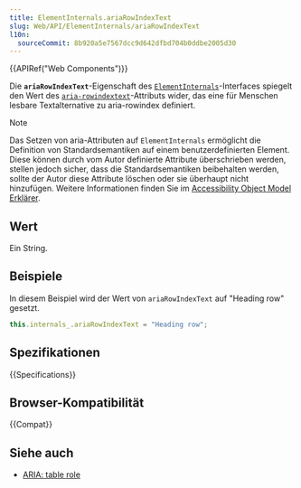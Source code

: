 ```yaml
---
title: ElementInternals.ariaRowIndexText
slug: Web/API/ElementInternals/ariaRowIndexText
l10n:
  sourceCommit: 8b920a5e7567dcc9d642dfbd704b0ddbe2005d30
---
```


{{APIRef("Web Components")}}

Die **`ariaRowIndexText`**-Eigenschaft des [`ElementInternals`](/de/docs/Web/API/ElementInternals)-Interfaces spiegelt den Wert des [`aria-rowindextext`](/de/docs/Web/Accessibility/ARIA/Attributes/aria-rowindextext)-Attributs wider, das eine für Menschen lesbare Textalternative zu aria-rowindex definiert.

> [!NOTE]
> Das Setzen von aria-Attributen auf `ElementInternals` ermöglicht die Definition von Standardsemantiken auf einem benutzerdefinierten Element. Diese können durch vom Autor definierte Attribute überschrieben werden, stellen jedoch sicher, dass die Standardsemantiken beibehalten werden, sollte der Autor diese Attribute löschen oder sie überhaupt nicht hinzufügen. Weitere Informationen finden Sie im [Accessibility Object Model Erklärer](https://wicg.github.io/aom/explainer.html#default-semantics-for-custom-elements-via-the-elementinternals-object).

## Wert

Ein String.

## Beispiele

In diesem Beispiel wird der Wert von `ariaRowIndexText` auf "Heading row" gesetzt.

```js
this.internals_.ariaRowIndexText = "Heading row";
```

## Spezifikationen

{{Specifications}}

## Browser-Kompatibilität

{{Compat}}

## Siehe auch

- [ARIA: table role](/de/docs/Web/Accessibility/ARIA/Roles/table_role)
